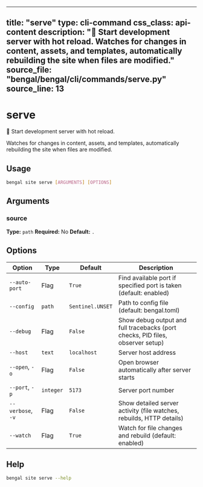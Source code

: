 
---
title: "serve"
type: cli-command
css_class: api-content
description: "🚀 Start development server with hot reload.  Watches for changes in content, assets, and templates, automatically rebuilding the site when files are modified."
source_file: "bengal/bengal/cli/commands/serve.py"
source_line: 13
---

# serve

🚀 Start development server with hot reload.

Watches for changes in content, assets, and templates,
automatically rebuilding the site when files are modified.


## Usage

```bash
bengal site serve [ARGUMENTS] [OPTIONS]
```

## Arguments

### source

**Type:** `path`
**Required:** No
**Default:** `.`


## Options

| Option | Type | Default | Description |
|--------|------|---------|-------------|
| `--auto-port` |Flag |`True` |Find available port if specified port is taken (default: enabled) |
| `--config` |`path` |`Sentinel.UNSET` |Path to config file (default: bengal.toml) |
| `--debug` |Flag |`False` |Show debug output and full tracebacks (port checks, PID files, observer setup) |
| `--host` |`text` |`localhost` |Server host address |
| `--open`, `-o` |Flag |`False` |Open browser automatically after server starts |
| `--port`, `-p` |`integer` |`5173` |Server port number |
| `--verbose`, `-v` |Flag |`False` |Show detailed server activity (file watches, rebuilds, HTTP details) |
| `--watch` |Flag |`True` |Watch for file changes and rebuild (default: enabled) |




## Help

```bash
bengal site serve --help
```